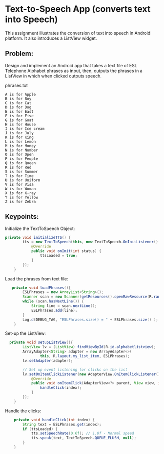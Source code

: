 # Text-to-Speech App (converts text into Speech)

This assignment illustrates the conversion of text into speech in Android platform. It also introduces a ListView widget.


## Problem:

Design and implement an Android app that takes a text file of ESL Telephone Alphabet phrases as input, then, outputs the phrases in a ListView in which when clicked outputs speech.   

phrases.txt
```text
A is for Apple
B is for Boy
C is for Cat
D is for Dog
E is for East
F is for Five
G is for Goat
H is for House
I is for Ice cream
J is for July
K is for King
L is for Lemon
M is for Money
N is for Number
O is for Open
P is for People
Q is for Queen
R is for Red
S is for Summer
T is for Time
U is for Uniform
V is for Visa
W is for Woman
X is for X-ray
Y is for Yellow
Z is for Zebra
```

## Keypoints:

Initialize the TextToSpeech Object:
```Java
private void initializeTTS() {
        tts = new TextToSpeech(this, new TextToSpeech.OnInitListener() {
            @Override
            public void onInit(int status) {
                ttsLoaded = true;
            }
        });
    }
```

Load the phrases from text file:
```Java
   private void loadPhrases(){
        ESLPhrases = new ArrayList<String>();
        Scanner scan = new Scanner(getResources().openRawResource(R.raw.phrases));
        while (scan.hasNextLine()) {
            String line = scan.nextLine();
            ESLPhrases.add(line);
        }
        Log.d(DEBUG_TAG, "ESLPhrases.size() = " + ESLPhrases.size() );
    }
  ```
  
Set-up the ListView:
```Java
  private void setupListView(){
        ListView lv = (ListView) findViewById(R.id.alphabetlistview);
        ArrayAdapter<String> adapter = new ArrayAdapter<>(
                this, R.layout.my_list_item, ESLPhrases);
        lv.setAdapter(adapter);

        // Set up event listening for clicks on the list
        lv.setOnItemClickListener(new AdapterView.OnItemClickListener() {
            @Override
            public void onItemClick(AdapterView<?> parent, View view, int index, long id) {
                handleClick(index);
            }
        });
    }
```

Handle the clicks:
```Java
    private void handleClick(int index) {
        String text = ESLPhrases.get(index);
        if (ttsLoaded) {
            tts.setSpeechRate(0.6f); // 1.0f - Normal speed
            tts.speak(text, TextToSpeech.QUEUE_FLUSH, null);
        }
    }
```
